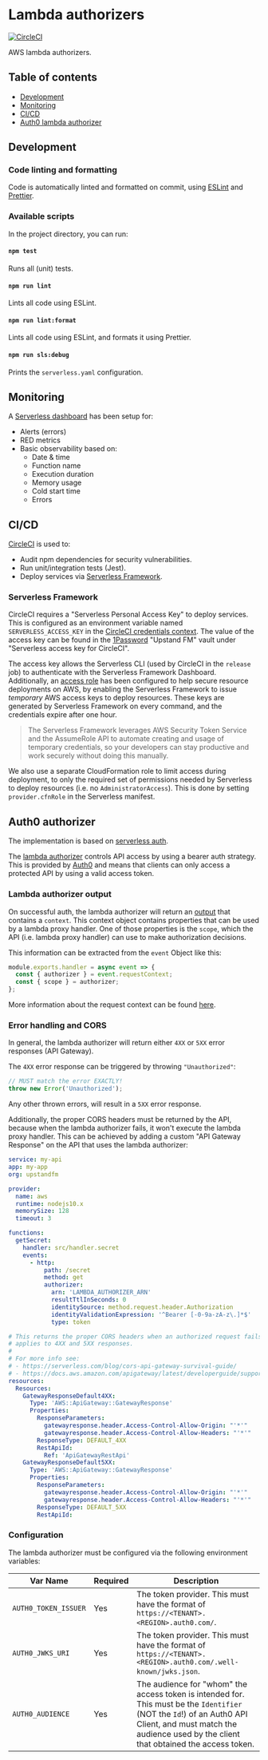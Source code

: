 # Lambda authorizers

[![CircleCI](https://circleci.com/gh/upstandfm/lambda-authorizers.svg?style=svg)](https://circleci.com/gh/upstandfm/lambda-authorizers)

AWS lambda authorizers.

## Table of contents

- [Development](#development)
- [Monitoring](#monitoring)
- [CI/CD](#cicd)
- [Auth0 lambda authorizer](#auth0-authorizer)

## Development

### Code linting and formatting

Code is automatically linted and formatted on commit, using [ESLint](https://eslint.org/) and [Prettier](https://prettier.io/).

### Available scripts

In the project directory, you can run:

#### `npm test`

Runs all (unit) tests.

#### `npm run lint`

Lints all code using ESLint.

#### `npm run lint:format`

Lints all code using ESLint, and formats it using Prettier.

#### `npm run sls:debug`

Prints the `serverless.yaml` configuration.

## Monitoring

A [Serverless dashboard](https://dashboard.serverless.com/tenants/upstandfm/applications/lambda-authorizers/services/lambda-authorizers/stage/prod/region/eu-central-1#service-overview=overview) has been setup for:

- Alerts (errors)
- RED metrics
- Basic observability based on:
  - Date & time
  - Function name
  - Execution duration
  - Memory usage
  - Cold start time
  - Errors

## CI/CD

[CircleCI](https://circleci.com/gh/organizations/upstandfm) is used to:

- Audit npm dependencies for security vulnerabilities.
- Run unit/integration tests (Jest).
- Deploy services via [Serverless Framework](https://serverless.com).

### Serverless Framework

CircleCI requires a "Serverless Personal Access Key" to deploy services. This is configured as an environment variable named `SERVERLESS_ACCESS_KEY` in the [CircleCI credentials context](https://circleci.com/gh/organizations/upstandfm/settings#contexts/400c57df-2f9a-46e3-88d8-dd598b88fd19).
The value of the access key can be found in the [1Password](https://1password.com/) "Upstand FM" vault under "Serverless access key for CircleCI".

The access key allows the Serverless CLI (used by CircleCI in the `release` job) to authenticate with the Serverless Framework Dashboard.<br/>
Additionally, an [access role](https://serverless.com/framework/docs/dashboard/access-roles/) has been configured to help secure resource deployments on AWS, by enabling the Serverless Framework to issue _temporary_ AWS access keys to deploy resources. These keys are generated by Serverless Framework on every command, and the credentials expire after one hour.

> The Serverless Framework leverages AWS Security Token Service and the AssumeRole API to automate creating and usage of temporary credentials, so your developers can stay productive and work securely without doing this manually.

We also use a separate CloudFormation role to limit access during deployment, to only the required set of permissions needed by Serverless to deploy resources (i.e. no `AdministratorAccess`). This is done by setting `provider.cfnRole` in the Serverless manifest.

## Auth0 authorizer

The implementation is based on [serverless auth](https://blog.danillouz.dev/serverless-auth/).

The [lambda authorizer](https://docs.aws.amazon.com/apigateway/latest/developerguide/apigateway-use-lambda-authorizer.html) controls API access by using a bearer auth strategy. This is provided by [Auth0](https://auth0.com/) and means that clients can only access a protected API by using a valid access token.

### Lambda authorizer output

On successful auth, the lambda authorizer will return an [output](https://docs.aws.amazon.com/apigateway/latest/developerguide/api-gateway-lambda-authorizer-output.html) that contains a `context`.
This context object contains properties that can be used by a lambda proxy handler. One of those properties is the `scope`, which the API (i.e. lambda proxy handler) can use to make authorization decisions.

This information can be extracted from the `event` Object like this:

```js
module.exports.handler = async event => {
  const { authorizer } = event.requestContext;
  const { scope } = authorizer;
};
```

More information about the request context can be found [here](https://docs.aws.amazon.com/apigateway/latest/developerguide/api-gateway-mapping-template-reference.html#context-variable-reference).

### Error handling and CORS

In general, the lambda authorizer will return either `4XX` or `5XX` error responses (API Gateway).

The `4XX` error response can be triggered by throwing `"Unauthorized"`:

```js
// MUST match the error EXACTLY!
throw new Error('Unauthorized');
```

Any other thrown errors, will result in a `5XX` error response.

Additionally, the proper CORS headers must be returned by the API, because when the lambda authorizer fails, it won't execute the lambda proxy handler. This can be achieved by adding a custom "API Gateway Response" on the API that uses the lambda authorizer:

```yml
service: my-api
app: my-app
org: upstandfm

provider:
  name: aws
  runtime: nodejs10.x
  memorySize: 128
  timeout: 3

functions:
  getSecret:
    handler: src/handler.secret
    events:
      - http:
          path: /secret
          method: get
          authorizer:
            arn: 'LAMBDA_AUTHORIZER_ARN'
            resultTtlInSeconds: 0
            identitySource: method.request.header.Authorization
            identityValidationExpression: '^Bearer [-0-9a-zA-z\.]*$'
            type: token

# This returns the proper CORS headers when an authorized request fails, which
# applies to 4XX and 5XX responses.
#
# For more info see:
# - https://serverless.com/blog/cors-api-gateway-survival-guide/
# - https://docs.aws.amazon.com/apigateway/latest/developerguide/supported-gateway-response-types.html
resources:
  Resources:
    GatewayResponseDefault4XX:
      Type: 'AWS::ApiGateway::GatewayResponse'
      Properties:
        ResponseParameters:
          gatewayresponse.header.Access-Control-Allow-Origin: "'*'"
          gatewayresponse.header.Access-Control-Allow-Headers: "'*'"
        ResponseType: DEFAULT_4XX
        RestApiId:
          Ref: 'ApiGatewayRestApi'
    GatewayResponseDefault5XX:
      Type: 'AWS::ApiGateway::GatewayResponse'
      Properties:
        ResponseParameters:
          gatewayresponse.header.Access-Control-Allow-Origin: "'*'"
          gatewayresponse.header.Access-Control-Allow-Headers: "'*'"
        ResponseType: DEFAULT_5XX
        RestApiId:
```

### Configuration

The lambda authorizer must be configured via the following environment variables:

| Var Name             | Required | Description                                                                                                                                                                                                    |
| -------------------- | -------- | -------------------------------------------------------------------------------------------------------------------------------------------------------------------------------------------------------------- |
| `AUTH0_TOKEN_ISSUER` | Yes      | The token provider. This must have the format of `https://<TENANT>.<REGION>.auth0.com/`.                                                                                                                       |
| `AUTH0_JWKS_URI`     | Yes      | The token provider. This must have the format of `https://<TENANT>.<REGION>.auth0.com/.well-known/jwks.json`.                                                                                                  |
| `AUTH0_AUDIENCE`     | Yes      | The audience for "whom" the access token is intended for. This must be the `Identifier` (NOT the `Id`!) of an Auth0 API Client, and must match the audience used by the client that obtained the access token. |
